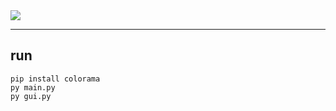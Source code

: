 <img src="https://capsule-render.vercel.app/api?type=wave&height=300&color=auto&text=%20ilv&textBg=false&animation=blinking&fontSize=100&rotate=-1"/>


<hr></hr>

## run
`pip install colorama`<br>
`py main.py `<br>
`py gui.py `

